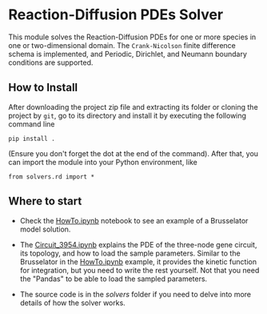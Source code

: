 Reaction-Diffusion PDEs Solver
========================

This module solves the Reaction-Diffusion PDEs for one or more species in one or two-dimensional domain. The ``Crank-Nicolson`` finite difference schema is implemented, and Periodic, Dirichlet, and Neumann boundary conditions are supported.

How to Install
-----------------------
After downloading the project zip file and extracting its folder or cloning the project by ``git``, go to its directory and install it by executing the following command line

``pip install .``

(Ensure you don't forget the dot at the end of the command). After that, you can import the module into your Python environment, like

``from solvers.rd import *``


Where to start
-----------------------

- Check the [HowTo.ipynb](HowTo.ipynb) notebook to see an example of a Brusselator model solution.

- The [Circuit_3954.ipynb](Circuit_3954.ipynb) explains the PDE of the three-node gene circuit, its topology, and how to load the sample parameters. Similar to the Brusselator in the [HowTo.ipynb](HowTo.ipynb) example, it provides the kinetic function for integration, but you need to write the rest yourself. Not that you need the "Pandas" to be able to load the sampled parameters.
  
- The source code is in the _solvers_ folder if you need to delve into more details of how the solver works. 
